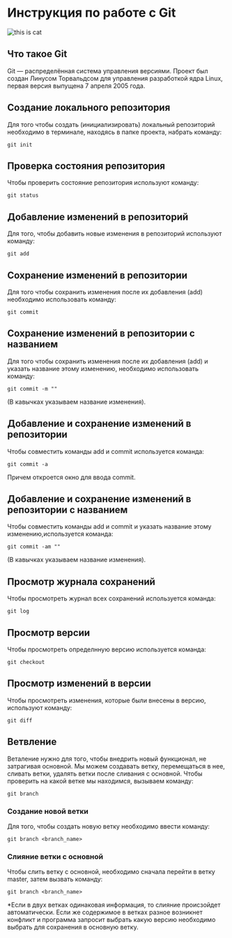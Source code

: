 # **Инструкция по работе с Git**

![this is cat](cat.jpg)

## Что такое Git

Git — распределённая система управления версиями. Проект был создан Линусом Торвальдсом для управления разработкой ядра Linux, первая версия выпущена 7 апреля 2005 года. 

## Создание локального репозитория

Для того чтобы создать (инициализировать) локальный репозиторий необходимо в терминале, находясь в папке проекта, набрать команду:

    git init

## Проверка состояния репозитория

Чтобы проверить состояние репозитория используют команду:

    git status

## Добавление изменений в репозиторий

Для того, чтобы добавить новые изменения в репозиторий используют команду:

    git add

## Сохранение изменений в репозитории

Для того чтобы сохранить изменения после их добавления (add) необходимо использовать команду:

    git commit

## Сохранение изменений в репозитории с названием

Для того чтобы сохранить изменения после их добавления (add) и указать название этому изменению, необходимо использовать команду:

    git commit -m ""
(В кавычках указываем название изменения).

## Добавление и сохранение изменений в репозитории

Чтобы совместить команды add и commit используется команда:

    git commit -a
Причем откроется окно для ввода commit.

## Добавление и сохранение изменений в репозитории с названием

Чтобы совместить команды add и commit и указать название этому изменению,используется команда:

    git commit -am ""
(В кавычках указываем название изменения).

## Просмотр журнала сохранений

Чтобы просмотреть журнал всех сохранений используется команда:

    git log

## Просмотр версии

Чтобы просмотреть определнную версию используется команда:

    git checkout

## Просмотр изменений в версии

Чтобы просмотреть изменения, которые были внесены в версию, используют команду:

    git diff

## Ветвление

Веталение нужно для того, чтобы внедрить новый функционал, не затрагивая основной. Мы можем создавать ветку, перемещаться в нее, сливать ветки, удалять ветки после сливания с основной. Чтобы проверить на какой ветке мы находимся, вызываем команду:

    git branch

### Создание новой ветки

Для того, чтобы создать новую ветку необходимо ввести команду:

    git branch <branch_name>

### Слияние ветки с основной

Чтобы слить ветку с основной, необходимо сначала перейти в ветку master, затем вызвать команду:

    git branch <branch_name>

*Если в двух ветках одинаковая информация, то слияние происзойдет автоматически. Если же содержимое в ветках разное возникнет конфликт и программа запросит выбрать какую версию необходимо выбрать для сохранения в основную ветку.
